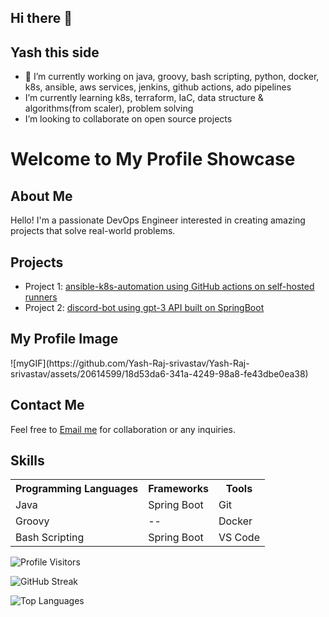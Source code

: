 ## Hi there 👋
## Yash this side 

- 🔭 I’m currently working on java, groovy, bash scripting, python, docker, k8s, ansible, aws services, jenkins, github actions, ado pipelines
- I’m currently learning k8s, terraform, IaC, data structure & algorithms(from scaler), problem solving
- I’m looking to collaborate on open source projects

<!DOCTYPE html>
<html>
<body>

<h1>Welcome to My Profile Showcase</h1>

<h2>About Me</h2>
<p>Hello! I'm a passionate DevOps Engineer interested in creating amazing projects that solve real-world problems.</p>

<h2>Projects</h2>
<ul>
    <li>Project 1: <a href="https://github.com/Yash-Raj-srivastav/ansible-k8s-automation.git">ansible-k8s-automation using GitHub actions on self-hosted runners</a></li>
    <li>Project 2:  <a href="https://github.com/Yash-Raj-srivastav/SpringBoot-Backend-Application.git">discord-bot using gpt-3 API built on SpringBoot</a></li>
</ul>

<h2>My Profile Image</h2>
![myGIF](https://github.com/Yash-Raj-srivastav/Yash-Raj-srivastav/assets/20614599/18d53da6-341a-4249-98a8-fe43dbe0ea38)

<h2>Contact Me</h2>
<p>Feel free to <a href="mailto:yrseivastav88@gmail.com">Email me</a> for collaboration or any inquiries.</p>

<h2>Skills</h2>
<table>
    <tr>
        <th>Programming Languages</th>
        <th>Frameworks</th>
        <th>Tools</th>
    </tr>
    <tr>
        <td>Java</td>
        <td>Spring Boot</td>
        <td>Git</td>
    </tr>
    <tr>
        <td>Groovy</td>
        <td>--</td>
        <td>Docker</td>
    </tr>
    <tr>
        <td>Bash Scripting</td>
        <td>Spring Boot</td>
        <td>VS Code</td>
    </tr>
</table>

</body>
</html>


![Profile Visitors](https://vbr.wocr.tk/badge?page_id=Yash-Raj-srivastav.Yash-Raj-srivastav&color=00cf00)

![GitHub Streak](https://github-readme-streak-stats.herokuapp.com/?user=Yash-Raj-srivastav&theme=vue-dark)

![Top Languages](https://github-readme-stats.vercel.app/api/top-langs/?username=Yash-Raj-srivastav&theme=vue-dark&layout=compact)
